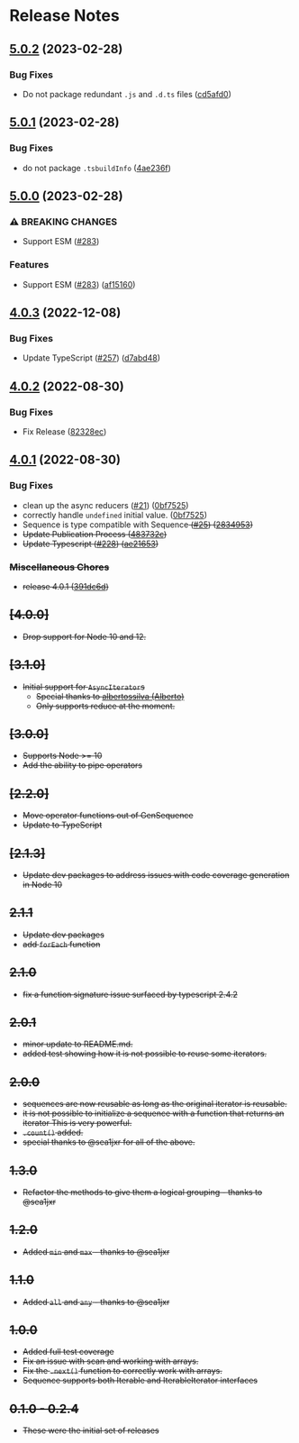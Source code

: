 # Release Notes

## [5.0.2](https://github.com/streetsidesoftware/GenSequence/compare/v5.0.1...v5.0.2) (2023-02-28)


### Bug Fixes

* Do not package redundant `.js` and `.d.ts` files ([cd5afd0](https://github.com/streetsidesoftware/GenSequence/commit/cd5afd05c7c3455e8dfc9bb54907b2656ebdbba5))

## [5.0.1](https://github.com/streetsidesoftware/GenSequence/compare/v5.0.0...v5.0.1) (2023-02-28)


### Bug Fixes

* do not package `.tsbuildInfo` ([4ae236f](https://github.com/streetsidesoftware/GenSequence/commit/4ae236fff538ff43ab03ee0070a680969b471694))

## [5.0.0](https://github.com/streetsidesoftware/GenSequence/compare/v4.0.3...v5.0.0) (2023-02-28)


### ⚠ BREAKING CHANGES

* Support ESM ([#283](https://github.com/streetsidesoftware/GenSequence/issues/283))

### Features

* Support ESM ([#283](https://github.com/streetsidesoftware/GenSequence/issues/283)) ([af15160](https://github.com/streetsidesoftware/GenSequence/commit/af15160385bcde7642cf10d1a0ea2ec3055897c4))

## [4.0.3](https://github.com/streetsidesoftware/GenSequence/compare/v4.0.2...v4.0.3) (2022-12-08)

### Bug Fixes

- Update TypeScript ([#257](https://github.com/streetsidesoftware/GenSequence/issues/257)) ([d7abd48](https://github.com/streetsidesoftware/GenSequence/commit/d7abd4872d4e5665bfc01d3650ae8bfde455d407))

## [4.0.2](https://github.com/streetsidesoftware/GenSequence/compare/v4.0.1...v4.0.2) (2022-08-30)

### Bug Fixes

- Fix Release ([82328ec](https://github.com/streetsidesoftware/GenSequence/commit/82328ecd09c59b4a6a9512f4236d55cf459861ea))

## [4.0.1](https://github.com/streetsidesoftware/GenSequence/compare/1.2.0...v4.0.1) (2022-08-30)

### Bug Fixes

- clean up the async reducers ([#21](https://github.com/streetsidesoftware/GenSequence/issues/21)) ([0bf7525](https://github.com/streetsidesoftware/GenSequence/commit/0bf75256eabeae936aeda32ad86a822a1d5bafcb))
- correctly handle `undefined` initial value. ([0bf7525](https://github.com/streetsidesoftware/GenSequence/commit/0bf75256eabeae936aeda32ad86a822a1d5bafcb))
- Sequence<T extends S> is type compatible with Sequence<S> ([#25](https://github.com/streetsidesoftware/GenSequence/issues/25)) ([2834953](https://github.com/streetsidesoftware/GenSequence/commit/2834953e20539edbaa41fb8323f61d81b717b0a6))
- Update Publication Process ([483732c](https://github.com/streetsidesoftware/GenSequence/commit/483732c03abe8da434f71666b6f57eb46a727135))
- Update Typescript ([#228](https://github.com/streetsidesoftware/GenSequence/issues/228)) ([ae21653](https://github.com/streetsidesoftware/GenSequence/commit/ae216534a6c0977f58d4f6389748aa0f2d387f41))

### Miscellaneous Chores

- release 4.0.1 ([391dc6d](https://github.com/streetsidesoftware/GenSequence/commit/391dc6dd026a39986ffbd3a1ed7fc1a17e37889d))

## [4.0.0]

- Drop support for Node 10 and 12.

## [3.1.0]

- Initial support for `AsyncIterator`s
  - Special thanks to [albertossilva (Alberto)](https://github.com/albertossilva)
  - Only supports reduce at the moment.

## [3.0.0]

- Supports Node >= 10
- Add the ability to pipe operators

## [2.2.0]

- Move operator functions out of GenSequence
- Update to TypeScript

## [2.1.3]

- Update dev packages to address issues with code coverage generation in Node 10

## 2.1.1

- Update dev packages
- add `forEach` function

## 2.1.0

- fix a function signature issue surfaced by typescript 2.4.2

## 2.0.1

- minor update to README.md.
- added test showing how it is not possible to reuse some iterators.

## 2.0.0

- sequences are now reusable as long as the original iterator is reusable.
- it is not possible to initialize a sequence with a function that returns an iterator
  This is very powerful.
- `.count()` added.
- special thanks to @sea1jxr for all of the above.

## 1.3.0

- Refactor the methods to give them a logical grouping - thanks to @sea1jxr

## 1.2.0

- Added `min` and `max` - thanks to @sea1jxr

## 1.1.0

- Added `all` and `any` - thanks to @sea1jxr

## 1.0.0

- Added full test coverage
- Fix an issue with scan and working with arrays.
- Fix the `.next()` function to correctly work with arrays.
- Sequence supports both Iterable<T> and IterableIterator<T> interfaces

## 0.1.0 - 0.2.4

- These were the initial set of releases

<!---
cspell:ignore albertossilva
-->

